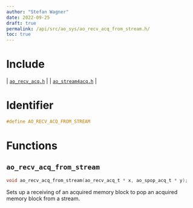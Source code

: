 ```yaml
---
author: "Stefan Wagner"
date: 2022-09-25
draft: true
permalink: /api/src/ao_sys/ao_recv_acq_from_stream.h/
toc: true
---
```


# Include

| [`ao_recv_acq.h`](ao_recv_acq.h.md) |
| [`ao_stream4acq.h`](ao_stream4acq.h.md) |

# Identifier

```c
#define AO_RECV_ACQ_FROM_STREAM
```

# Functions

## `ao_recv_acq_from_stream`

```c
void ao_recv_acq_from_stream(ao_recv_acq_t * x, ao_spop_acq_t * y);
```

Sets up a receiving of an acquired memory block to pop an acquired memory block from a stream.
